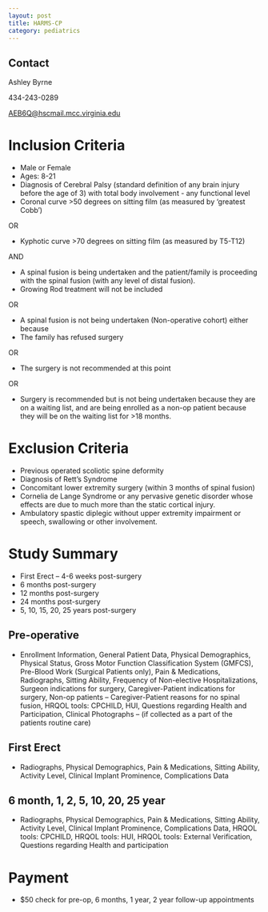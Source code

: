```yaml
---
layout: post
title: HARMS-CP
category: pediatrics
---
```


## Contact

Ashley Byrne

434-243-0289

AEB6Q@hscmail.mcc.virginia.edu

# Inclusion Criteria

-	Male or Female
-	Ages: 8-21
-	Diagnosis of Cerebral Palsy (standard definition of any brain injury before the age of 3) with total body involvement - any functional level
- Coronal curve >50 degrees on sitting film (as measured by ‘greatest Cobb’)

OR 

- Kyphotic curve >70 degrees on sitting film (as measured by T5-T12)

AND 

- A spinal fusion is being undertaken and the patient/family is proceeding with the
spinal fusion (with any level of distal fusion).
- Growing Rod treatment will not be included

OR 

- A spinal fusion is not being undertaken (Non-operative cohort) either because
- The family has refused surgery

OR

- The surgery is not recommended at this point

OR

- Surgery is recommended but is not being undertaken because they are on a
waiting list, and are being enrolled as a non-op patient because they will be
on the waiting list for >18 months.

# Exclusion Criteria

-	Previous operated scoliotic spine deformity
-	Diagnosis of Rett’s Syndrome
-	Concomitant lower extremity surgery (within 3 months of spinal fusion)
-	Cornelia de Lange Syndrome or any pervasive genetic disorder whose effects are
due to much more than the static cortical injury.
-	Ambulatory spastic diplegic without upper extremity impairment or speech,
swallowing or other involvement.

# Study Summary

-	First Erect – 4-6 weeks post-surgery
-	6 months post-surgery
-	12 months post-surgery
-	24 months post-surgery
-	5, 10, 15, 20, 25 years post-surgery

## Pre-operative

- Enrollment Information, General Patient Data, Physical Demographics, Physical Status, Gross Motor Function Classification System (GMFCS), Pre-Blood Work (Surgical Patients only), Pain & Medications, Radiographs, Sitting Ability, Frequency of Non-elective Hospitalizations, Surgeon indications for surgery, Caregiver-Patient indications for surgery, Non-op patients – Caregiver-Patient reasons for no spinal fusion, HRQOL tools: CPCHILD, HUI, Questions regarding Health and Participation, Clinical Photographs – (if collected as a part of the patients routine care)

## First Erect

- Radiographs, Physical Demographics, Pain & Medications, Sitting Ability, Activity Level, Clinical Implant Prominence, Complications Data

## 6 month, 1, 2, 5, 10, 20, 25 year

- Radiographs, Physical Demographics, Pain & Medications, Sitting Ability, Activity Level, Clinical Implant Prominence, Complications Data, HRQOL tools: CPCHILD, HRQOL tools: HUI, HRQOL tools: External Verification, Questions regarding Health and participation

# Payment
-	$50 check for pre-op, 6 months, 1 year, 2 year follow-up appointments
